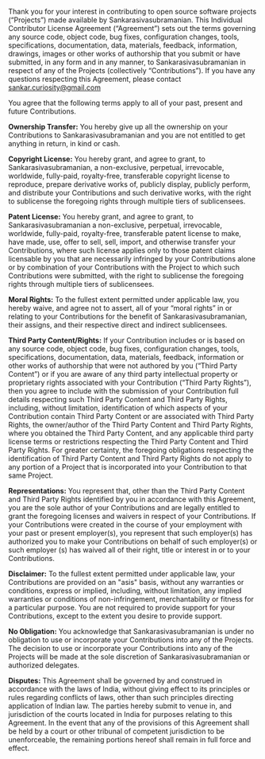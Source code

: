 Thank you for your interest in contributing to open source software projects (“Projects”) made available by Sankarasivasubramanian. This Individual Contributor License Agreement (“Agreement”) sets out the terms governing any source code, object code, bug fixes, configuration changes, tools, specifications, documentation, data, materials, feedback, information, drawings, images or other works of authorship that you submit or have submitted, in any form and in any manner, to Sankarasivasubramanian in respect of any of the Projects (collectively “Contributions”). If you have any questions respecting this Agreement, please contact sankar.curiosity@gmail.com

You agree that the following terms apply to all of your past, present and future Contributions.

**Ownership Transfer:** You hereby give up all the ownership on your Contributions to Sankarasivasubramanian and you are not entitled to get anything in return, in kind or cash.

**Copyright License:** You hereby grant, and agree to grant, to Sankarasivasubramanian, a non-exclusive, perpetual, irrevocable, worldwide, fully-paid, royalty-free, transferable copyright license to reproduce, prepare derivative works of, publicly display, publicly perform, and distribute your Contributions and such derivative works, with the right to sublicense the foregoing rights through multiple tiers of sublicensees.

**Patent License:** You hereby grant, and agree to grant, to Sankarasivasubramanian a non-exclusive, perpetual, irrevocable, worldwide, fully-paid, royalty-free, transferable patent license to make, have made, use, offer to sell, sell, import, and otherwise transfer your Contributions, where such license applies only to those patent claims licensable by you that are necessarily infringed by your Contributions alone or by combination of your Contributions with the Project to which such Contributions were submitted, with the right to sublicense the foregoing rights through multiple tiers of sublicensees.

**Moral Rights:** To the fullest extent permitted under applicable law, you hereby waive, and agree not to assert, all of your “moral rights” in or relating to your Contributions for the benefit of Sankarasivasubramanian, their assigns, and their respective direct and indirect sublicensees.

**Third Party Content/Rights:** If your Contribution includes or is based on any source code, object code, bug fixes, configuration changes, tools, specifications, documentation, data, materials, feedback, information or other works of authorship that were not authored by you (“Third Party Content”) or if you are aware of any third party intellectual property or proprietary rights associated with your Contribution (“Third Party Rights”), then you agree to include with the submission of your Contribution full details respecting such Third Party Content and Third Party Rights, including, without limitation, identification of which aspects of your Contribution contain Third Party Content or are associated with Third Party Rights, the owner/author of the Third Party Content and Third Party Rights, where you obtained the Third Party Content, and any applicable third party license terms or restrictions respecting the Third Party Content and Third Party Rights. For greater certainty, the foregoing obligations respecting the identification of Third Party Content and Third Party Rights do not apply to any portion of a Project that is incorporated into your Contribution to that same Project.

**Representations:** You represent that, other than the Third Party Content and Third Party Rights identified by you in accordance with this Agreement, you are the sole author of your Contributions and are legally entitled to grant the foregoing licenses and waivers in respect of your Contributions. If your Contributions were created in the course of your employment with your past or present employer(s), you represent that such employer(s) has authorized you to make your Contributions on behalf of such employer(s) or such employer (s) has waived all of their right, title or interest in or to your Contributions.

**Disclaimer:** To the fullest extent permitted under applicable law, your Contributions are provided on an "asis" basis, without any warranties or conditions, express or implied, including, without limitation, any implied warranties or conditions of non-infringement, merchantability or fitness for a particular purpose. You are not required to provide support for your Contributions, except to the extent you desire to provide support.

**No Obligation:** You acknowledge that Sankarasivasubramanian is under no obligation to use or incorporate your Contributions into any of the Projects. The decision to use or incorporate your Contributions into any of the Projects will be made at the sole discretion of Sankarasivasubramanian or authorized delegates.

**Disputes:** This Agreement shall be governed by and construed in accordance with the laws of India, without giving effect to its principles or rules regarding conflicts of laws, other than such principles directing application of Indian law. The parties hereby submit to venue in, and jurisdiction of the courts located in India for purposes relating to this Agreement. In the event that any of the provisions of this Agreement shall be held by a court or other tribunal of competent jurisdiction to be unenforceable, the remaining portions hereof shall remain in full force and effect.
